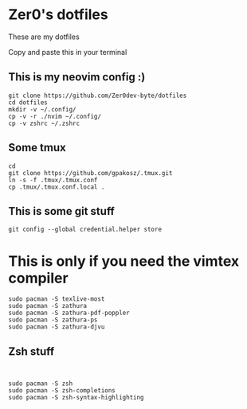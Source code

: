 # Zer0's dotfiles
These are my dotfiles

Copy and paste this in your terminal

## This is my neovim config :)
```
git clone https://github.com/Zer0dev-byte/dotfiles
cd dotfiles
mkdir -v ~/.config/
cp -v -r ./nvim ~/.config/
cp -v zshrc ~/.zshrc
```

## Some tmux
```
cd
git clone https://github.com/gpakosz/.tmux.git
ln -s -f .tmux/.tmux.conf
cp .tmux/.tmux.conf.local .
```

## This is some git stuff
```
git config --global credential.helper store
```

# This is only if you need the vimtex compiler
```
sudo pacman -S texlive-most
sudo pacman -S zathura
sudo pacman -S zathura-pdf-poppler
sudo pacman -S zathura-ps
sudo pacman -S zathura-djvu

```

## Zsh stuff
```


sudo pacman -S zsh
sudo pacman -S zsh-completions
sudo pacman -S zsh-syntax-highlighting 
```
